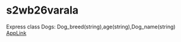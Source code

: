# s2wb26varala
Express
class Dogs: Dog_breed(string),age(string),Dog_name(string)
[AppLink](https://s2db26varala.herokuapp.com/)